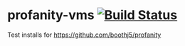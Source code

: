# profanity-vms [![Build Status](https://travis-ci.org/boothj5/profanity-vms.png?branch=master)](https://travis-ci.org/boothj5/profanity-vms)

Test installs for https://github.com/boothj5/profanity
